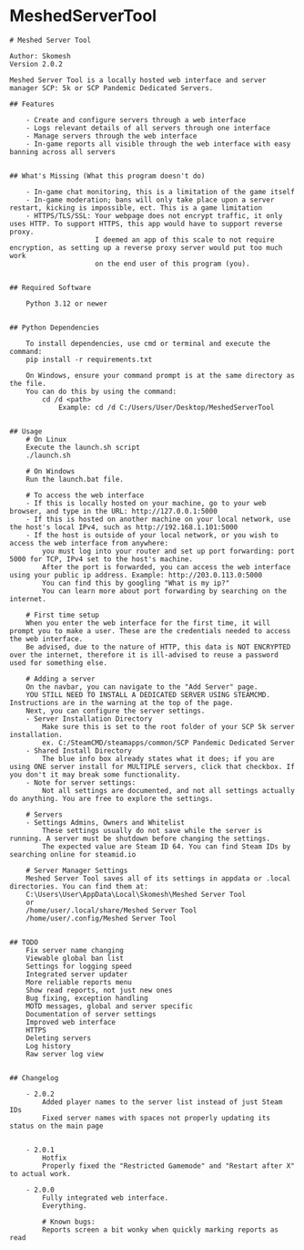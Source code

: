 # MeshedServerTool
    # Meshed Server Tool

    Author: Skomesh
    Version 2.0.2

    Meshed Server Tool is a locally hosted web interface and server manager SCP: 5k or SCP Pandemic Dedicated Servers.

    ## Features

        - Create and configure servers through a web interface
        - Logs relevant details of all servers through one interface
        - Manage servers through the web interface
        - In-game reports all visible through the web interface with easy banning across all servers


    ## What's Missing (What this program doesn't do)

        - In-game chat monitoring, this is a limitation of the game itself
        - In-game moderation; bans will only take place upon a server restart, kicking is impossible, ect. This is a game limitation
        - HTTPS/TLS/SSL: Your webpage does not encrypt traffic, it only uses HTTP. To support HTTPS, this app would have to support reverse proxy.
                         I deemed an app of this scale to not require encryption, as setting up a reverse proxy server would put too much work
                         on the end user of this program (you).
    

    ## Required Software

        Python 3.12 or newer


    ## Python Dependencies

        To install dependencies, use cmd or terminal and execute the command: 
        pip install -r requirements.txt
        
        On Windows, ensure your command prompt is at the same directory as the file.
        You can do this by using the command: 
            cd /d <path>
                Example: cd /d C:/Users/User/Desktop/MeshedServerTool

	
	## Usage
        # On Linux
        Execute the launch.sh script
        ./launch.sh
        
        # On Windows
        Run the launch.bat file.

        # To access the web interface
        - If this is locally hosted on your machine, go to your web browser, and type in the URL: http://127.0.0.1:5000
        - If this is hosted on another machine on your local network, use the host's local IPv4, such as http://192.168.1.101:5000
        - If the host is outside of your local network, or you wish to access the web interface from anywhere:
            you must log into your router and set up port forwarding: port 5000 for TCP, IPv4 set to the host's machine.
            After the port is forwarded, you can access the web interface using your public ip address. Example: http://203.0.113.0:5000
            You can find this by googling "What is my ip?"
            You can learn more about port forwarding by searching on the internet.

        # First time setup
        When you enter the web interface for the first time, it will prompt you to make a user. These are the credentials needed to access the web interface.
        Be advised, due to the nature of HTTP, this data is NOT ENCRYPTED over the internet, therefore it is ill-advised to reuse a password used for something else.

        # Adding a server
        On the navbar, you can navigate to the "Add Server" page.
        YOU STILL NEED TO INSTALL A DEDICATED SERVER USING STEAMCMD. Instructions are in the warning at the top of the page.
        Next, you can configure the server settings.
        - Server Installation Directory
            Make sure this is set to the root folder of your SCP 5k server installation.
            ex. C:/SteamCMD/steamapps/common/SCP Pandemic Dedicated Server
        - Shared Install Directory
            The blue info box already states what it does; if you are using ONE server install for MULTIPLE servers, click that checkbox. If you don't it may break some functionality.
        - Note for server settings:
            Not all settings are documented, and not all settings actually do anything. You are free to explore the settings.

        # Servers
        - Settings Admins, Owners and Whitelist
            These settings usually do not save while the server is running. A server must be shutdown before changing the settings.
            The expected value are Steam ID 64. You can find Steam IDs by searching online for steamid.io

        # Server Manager Settings
        Meshed Server Tool saves all of its settings in appdata or .local directories. You can find them at:
        C:\Users\User\AppData\Local\Skomesh\Meshed Server Tool
        or
        /home/user/.local/share/Meshed Server Tool
        /home/user/.config/Meshed Server Tool
        

    ## TODO
        Fix server name changing
        Viewable global ban list
        Settings for logging speed
        Integrated server updater
        More reliable reports menu
        Show read reports, not just new ones
        Bug fixing, exception handling
        MOTD messages, global and server specific
        Documentation of server settings
        Improved web interface
        HTTPS
        Deleting servers
        Log history
        Raw server log view


    ## Changelog

        - 2.0.2
            Added player names to the server list instead of just Steam IDs
            Fixed server names with spaces not properly updating its status on the main page
            

        - 2.0.1
            Hotfix
            Properly fixed the "Restricted Gamemode" and "Restart after X" to actual work.

        - 2.0.0
            Fully integrated web interface.
            Everything.

            # Known bugs:
            Reports screen a bit wonky when quickly marking reports as read
